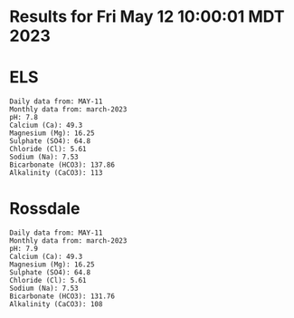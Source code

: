 # Results for Fri May 12 10:00:01 MDT 2023
# ELS
```
Daily data from: MAY-11
Monthly data from: march-2023
pH: 7.8
Calcium (Ca): 49.3
Magnesium (Mg): 16.25
Sulphate (SO4): 64.8
Chloride (Cl): 5.61
Sodium (Na): 7.53
Bicarbonate (HCO3): 137.86
Alkalinity (CaCO3): 113
```
# Rossdale
```
Daily data from: MAY-11
Monthly data from: march-2023
pH: 7.9
Calcium (Ca): 49.3
Magnesium (Mg): 16.25
Sulphate (SO4): 64.8
Chloride (Cl): 5.61
Sodium (Na): 7.53
Bicarbonate (HCO3): 131.76
Alkalinity (CaCO3): 108
```
